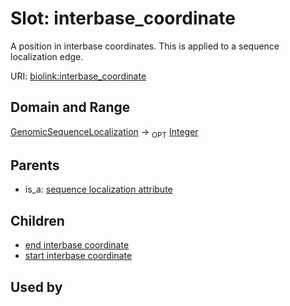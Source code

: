 
# Slot: interbase_coordinate


A position in interbase coordinates. This is applied to a sequence localization edge.

URI: [biolink:interbase_coordinate](https://w3id.org/biolink/vocab/interbase_coordinate)


## Domain and Range

[GenomicSequenceLocalization](GenomicSequenceLocalization.md) &#8594;  <sub>OPT</sub> [Integer](types/Integer.md)

## Parents

 *  is_a: [sequence localization attribute](sequence_localization_attribute.md)

## Children

 *  [end interbase coordinate](end_interbase_coordinate.md)
 *  [start interbase coordinate](start_interbase_coordinate.md)

## Used by

